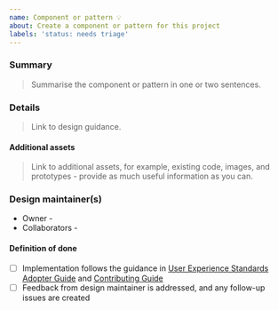 ```yaml
---
name: Component or pattern 💡
about: Create a component or pattern for this project
labels: 'status: needs triage'
---
```


### Summary

> Summarise the component or pattern in one or two sentences.

### Details

> Link to design guidance.

#### Additional assets

> Link to additional assets, for example, existing code, images, and
> prototypes - provide as much useful information as you can.

### Design maintainer(s)

<!--
  Add a name in one of the options below, for example:
  - Owner - John Smith
-->

- Owner -
- Collaborators -

#### Definition of done

- [ ] Implementation follows the guidance in
      [User Experience Standards Adopter Guide](https://github.ibm.com/IBMPrivateCloud/BedrockServices/blob/master/AdopterGuides/CommonUXStandardsAdoptionGuide.md#user-experience--user-interface-uxui-standards)
      and
      [Contributing Guide](https://github.com/carbon-design-system/ibm-cloud-cognitive/blob/master/.github/CONTRIBUTING.md#5-make-a-pull-request)
- [ ] Feedback from design maintainer is addressed, and any follow-up issues are
      created
